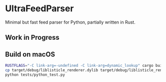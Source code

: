 # UltraFeedParser
Minimal but fast feed parser for Python, partially written in Rust.

## Work in Progress

## Build on macOS
```bash
RUSTFLAGS="-C link-arg=-undefined -C link-arg=dynamic_lookup" cargo build
cp target/debug/liblisticle_renderer.dylib target/debug/liblisticle_renderer.so
python tests/python_test.py
```
